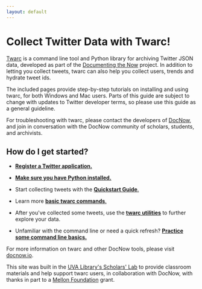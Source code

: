 ```yaml
---
layout: default
---
```


# Collect Twitter Data with Twarc!

[Twarc](https://github.com/DocNow/twarc) is a command line tool and Python library for archiving Twitter JSON data, developed as part of the [Documenting the Now](http://www.docnow.io)
project. In addition to letting you collect tweets, twarc can also help you
collect users, trends and hydrate tweet ids.

The included pages provide step-by-step tutorials on installing and using twarc, for both Windows and Mac users. Parts of this guide are subject to change with updates to Twitter developer terms, so please use this guide as a general guideline. 

For troubleshooting with twarc, please contact the developers of [DocNow](https://www.docnow.io/), and join in conversation with the DocNow community of scholars, students, and archivists.

## How do I get started?

- [**Register a Twitter application.**]({{site.baseurl}}/02-twitter-setup)
- [**Make sure you have Python installed.**]({{site.baseurl}}/04-install-python)
- Start collecting tweets with the [**Quickstart Guide**.]({{site.baseurl}}/01-quick-start)

- Learn more [**basic twarc commands**.]({{site.baseurl}}/06-twarc-command-basics)
- After you've collected some tweets, use the [**twarc utilities**]({{site.baseurl}}/07-twarc-utilites) to further explore your data.

- Unfamiliar with the command line or need a quick refresh? [**Practice some command line basics.**]({{site.baseurl}}/03-command-line-basics)

For more information on twarc and other DocNow tools, please visit [docnow.io](https://www.docnow.io/).

This site was built in the [UVA Library's Scholars' Lab](https://scholarslab.lib.virginia.edu/) to provide classroom materials and help support twarc users, in collaboration with DocNow, with thanks in part to a [Mellon Foundation](https://mellon.org/) grant.
